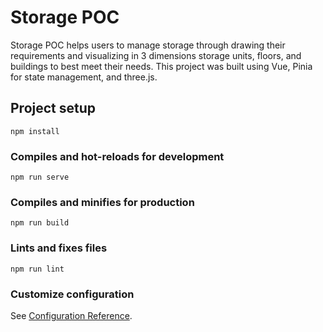 # Storage POC

Storage POC helps users to manage storage through drawing their requirements and visualizing in 3 dimensions storage units, floors, and buildings to best meet their needs. This project was built using Vue, Pinia for state management, and three.js. 

## Project setup
```
npm install
```

### Compiles and hot-reloads for development
```
npm run serve
```

### Compiles and minifies for production
```
npm run build
```

### Lints and fixes files
```
npm run lint
```

### Customize configuration
See [Configuration Reference](https://cli.vuejs.org/config/).
